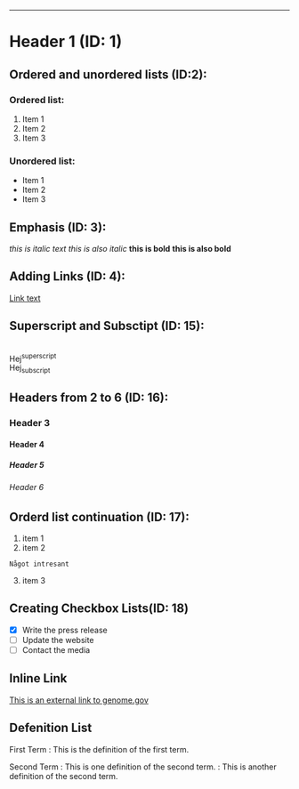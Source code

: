 
___________________________________________________________________________
# Header 1 (ID: 1)

## Ordered and unordered lists (ID:2):

### Ordered list:
1. Item 1
2. Item 2
3. Item 3

### Unordered list:
* Item 1
* Item 2
* Item 3

## Emphasis (ID: 3):
*this is italic text*
_this is also italic_
**this is bold**
__this is also bold__

## Adding Links (ID: 4):
[Link text](https://www.linkedin.com/in/viktor-ceder-64a3b91a4/)


## Superscript and Subsctipt (ID: 15):
<br>Hej<sup>superscript</sup>
<br>Hej<sub>subscript</sub>

## Headers from 2 to 6 (ID: 16):
### Header 3
#### Header 4
##### Header 5 
###### Header 6

## Orderd list continuation (ID: 17):

1. item 1
2. item 2
```
Något intresant
```
3. item 3

## Creating Checkbox Lists(ID: 18)

- [x] Write the press release
- [ ] Update the website
- [ ] Contact the media

## Inline Link
[This is an external link to genome.gov](https://www.genome.gov/)

## Defenition List
First Term
: This is the definition of the first term.

Second Term
: This is one definition of the second term.
: This is another definition of the second term.
